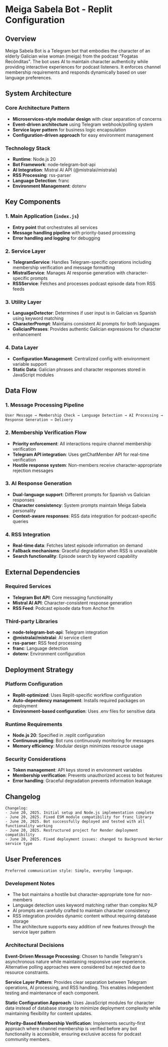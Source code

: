 # Meiga Sabela Bot - Replit Configuration

## Overview

Meiga Sabela Bot is a Telegram bot that embodies the character of an elderly Galician wise woman (meiga) from the podcast "Fogatas Recónditas". The bot uses AI to maintain character authenticity while providing interactive experiences for podcast listeners. It enforces channel membership requirements and responds dynamically based on user language preferences.

## System Architecture

### Core Architecture Pattern
- **Microservices-style modular design** with clear separation of concerns
- **Event-driven architecture** using Telegram webhook/polling system
- **Service layer pattern** for business logic encapsulation
- **Configuration-driven approach** for easy environment management

### Technology Stack
- **Runtime**: Node.js 20
- **Bot Framework**: node-telegram-bot-api
- **AI Integration**: Mistral AI API (@mistralai/mistralai)
- **RSS Processing**: rss-parser
- **Language Detection**: franc
- **Environment Management**: dotenv

## Key Components

### 1. Main Application (`index.js`)
- **Entry point** that orchestrates all services
- **Message handling pipeline** with priority-based processing
- **Error handling and logging** for debugging

### 2. Service Layer
- **TelegramService**: Handles Telegram-specific operations including membership verification and message formatting
- **MistralService**: Manages AI response generation with character-specific prompts
- **RSSService**: Fetches and processes podcast episode data from RSS feeds

### 3. Utility Layer
- **LanguageDetector**: Determines if user input is in Galician vs Spanish using keyword matching
- **CharacterPrompt**: Maintains consistent AI prompts for both languages
- **GalicianPhrases**: Provides authentic Galician expressions for character enhancement

### 4. Data Layer
- **Configuration Management**: Centralized config with environment variable support
- **Static Data**: Galician phrases and character responses stored in JavaScript modules

## Data Flow

### 1. Message Processing Pipeline
```
User Message → Membership Check → Language Detection → AI Processing → Response Generation → Delivery
```

### 2. Membership Verification Flow
- **Priority enforcement**: All interactions require channel membership verification
- **Telegram API integration**: Uses getChatMember API for real-time verification
- **Hostile response system**: Non-members receive character-appropriate rejection messages

### 3. AI Response Generation
- **Dual-language support**: Different prompts for Spanish vs Galician responses
- **Character consistency**: System prompts maintain Meiga Sabela personality
- **Context-aware responses**: RSS data integration for podcast-specific queries

### 4. RSS Integration
- **Real-time data**: Fetches latest episode information on demand
- **Fallback mechanisms**: Graceful degradation when RSS is unavailable
- **Search functionality**: Episode search by keyword capability

## External Dependencies

### Required Services
- **Telegram Bot API**: Core messaging functionality
- **Mistral AI API**: Character-consistent response generation
- **RSS Feed**: Podcast episode data from Anchor.fm

### Third-party Libraries
- **node-telegram-bot-api**: Telegram integration
- **@mistralai/mistralai**: AI service client
- **rss-parser**: RSS feed processing
- **franc**: Language detection
- **dotenv**: Environment configuration

## Deployment Strategy

### Platform Configuration
- **Replit-optimized**: Uses Replit-specific workflow configuration
- **Auto-dependency management**: Installs required packages on deployment
- **Environment-based configuration**: Uses .env files for sensitive data

### Runtime Requirements
- **Node.js 20**: Specified in .replit configuration
- **Continuous polling**: Bot runs continuously monitoring for messages
- **Memory efficiency**: Modular design minimizes resource usage

### Security Considerations
- **Token management**: API keys stored in environment variables
- **Membership verification**: Prevents unauthorized access to bot features
- **Error handling**: Graceful degradation prevents information leakage

## Changelog

```
Changelog:
- June 20, 2025. Initial setup and Node.js implementation complete
- June 20, 2025. Fixed ESM module compatibility for franc library
- June 20, 2025. Bot successfully deployed and tested with all functionality working
- June 20, 2025. Restructured project for Render deployment compatibility
- June 20, 2025. Fixed deployment issues: changed to Background Worker service type
```

## User Preferences

```
Preferred communication style: Simple, everyday language.
```

### Development Notes
- The bot maintains a hostile but character-appropriate tone for non-members
- Language detection uses keyword matching rather than complex NLP
- AI prompts are carefully crafted to maintain character consistency
- RSS integration provides dynamic content without requiring database storage
- The architecture supports easy addition of new features through the service layer pattern

### Architectural Decisions

**Event-Driven Message Processing**: Chosen to handle Telegram's asynchronous nature while maintaining responsive user experience. Alternative polling approaches were considered but rejected due to resource constraints.

**Service Layer Pattern**: Provides clear separation between Telegram operations, AI processing, and RSS handling. This enables independent testing and maintenance of each component.

**Static Configuration Approach**: Uses JavaScript modules for character data instead of database storage to minimize deployment complexity while maintaining flexibility for content updates.

**Priority-Based Membership Verification**: Implements security-first approach where channel membership is verified before any bot functionality is accessible, ensuring exclusive access for podcast community members.